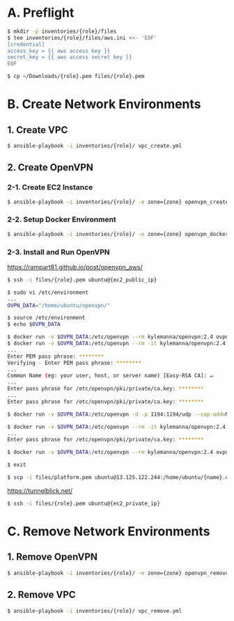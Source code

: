 # A. Preflight

```bash
$ mkdir -p inventories/{role}/files
$ tee inventories/{role}/files/aws.ini <<- 'EOF'
[credential]
access_key = {{ aws access key }}
secret_key = {{ aws access secret key }}
EOF
```

```bash
$ cp ~/Downloads/{role}.pem files/{role}.pem
```

# B. Create Network Environments

## 1. Create VPC

```bash
$ ansible-playbook -i inventories/{role}/ vpc_create.yml
```

## 2. Create OpenVPN

### 2-1. Create EC2 Instance

```bash
$ ansible-playbook -i inventories/{role}/ -e zone={zone} openvpn_create.yml
```

### 2-2. Setup Docker Environment

```bash
$ ansible-playbook -i inventories/{role}/ -e zone={zone} openvpn_docker.yml
```

### 2-3. Install and Run OpenVPN

https://rampart81.github.io/post/openvpn_aws/

```bash
$ ssh -i files/{role}.pem ubuntu@{ec2_public_ip}
```

```bash
$ sudo vi /etc/environment
...
OVPN_DATA="/home/ubuntu/openvpn/"

$ source /etc/environment
$ echo $OVPN_DATA
```

```bash
$ docker run -v $OVPN_DATA:/etc/openvpn --rm kylemanna/openvpn:2.4 ovpn_genconfig -u udp://{hostname}
$ docker run -v $OVPN_DATA:/etc/openvpn --rm -it kylemanna/openvpn:2.4 ovpn_initpki
...
Enter PEM pass phrase: ********
Verifying - Enter PEM pass phrase: ********
...
Common Name (eg: your user, host, or server name) [Easy-RSA CA]: ↵
...
Enter pass phrase for /etc/openvpn/pki/private/ca.key: ********
...
Enter pass phrase for /etc/openvpn/pki/private/ca.key: ********

$ docker run -v $OVPN_DATA:/etc/openvpn -d -p 1194:1194/udp --cap-add=NET_ADMIN kylemanna/openvpn:2.4
```

```bash
$ docker run -v $OVPN_DATA:/etc/openvpn --rm -it kylemanna/openvpn:2.4 easyrsa build-client-full {name} nopass
...
Enter pass phrase for /etc/openvpn/pki/private/ca.key: ********

$ docker run -v $OVPN_DATA:/etc/openvpn --rm kylemanna/openvpn:2.4 ovpn_getclient {name} > {name}.ovpn
```

```bash
$ exit
```

```bash
$ scp -i files/platform.pem ubuntu@13.125.122.244:/home/ubuntu/{name}.ovpn ~/Downloads/{name}.ovpn
```

https://tunnelblick.net/

```bash
$ ssh -i files/{role}.pem ubuntu@{ec2_private_ip}
```

# C. Remove Network Environments

## 1. Remove OpenVPN

```bash
$ ansible-playbook -i inventories/{role}/ -e zone={zone} openvpn_remove.yml
```

## 2. Remove VPC

```bash
$ ansible-playbook -i inventories/{role}/ vpc_remove.yml
```
